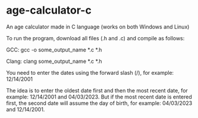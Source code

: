 # age-calculator-c
An age calculator made in C language (works on both Windows and Linux)

To run the program, download all files (.h and .c) and compile as follows:

GCC: gcc -o some_output_name *.c *.h

Clang: clang some_output_name *.c *.h

You need to enter the dates using the forward slash (/), for example: 12/14/2001

The idea is to enter the oldest date first and then the most recent date, for example: 12/14/2001 and 04/03/2023. But if the most recent date is entered first, the second date will assume the day of birth, for example: 04/03/2023 and 12/14/2001.
